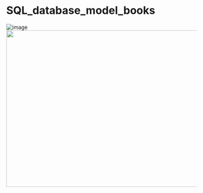 # SQL_database_model_books
![image](https://user-images.githubusercontent.com/91154227/165734509-e345fcc8-83d9-48f5-b16c-a7b542b11730.png)
<img height="415" width="570"
src="https://user-images.githubusercontent.com/91154227/166136095-16808443-cae3-4b46-8a4a-7707bca3a816.jpg">


